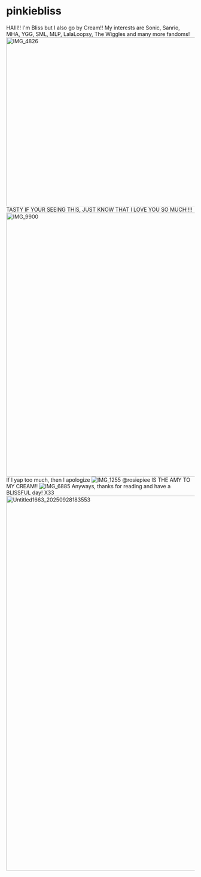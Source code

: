 # pinkiebliss
HAIII!! I'm Bliss but I also go by Cream!!
My interests are Sonic, Sanrio, MHA, YGG, SML, MLP, LalaLoopsy, The Wiggles and many more fandoms!
<img width="553" height="451" alt="IMG_4826" src="https://github.com/user-attachments/assets/157cb572-2b60-4cf9-b0d4-fafbc58ed244" />
TASTY IF YOUR SEEING THIS, JUST KNOW THAT I LOVE YOU SO MUCH!!!! 
<img width="800" height="704" alt="IMG_9900" src="https://github.com/user-attachments/assets/9c674fe9-b872-41fb-9281-5ddded9587a8" />
If I yap too much, then I apologize
![IMG_1255](https://github.com/user-attachments/assets/74d2244c-057b-4bb3-8b28-eb0b3adbf573)
@rosiepiee IS THE AMY TO MY CREAM!! 
![IMG_6885](https://github.com/user-attachments/assets/e7e1ca1a-b6e7-4ad2-b582-2da9996d29fd)
Anyways, thanks for reading and have a BLISSFUL day! X33
<img width="1000" height="1000" alt="Untitled1663_20250928183553" src="https://github.com/user-attachments/assets/7a5b87f5-aef9-4f06-b1c8-ed9de1a7d875" /> 
